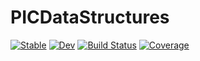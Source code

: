 # PICDataStructures

[![Stable](https://img.shields.io/badge/docs-stable-blue.svg)](https://SebastianM-C.github.io/PICDataStructures.jl/stable)
[![Dev](https://img.shields.io/badge/docs-dev-blue.svg)](https://SebastianM-C.github.io/PICDataStructures.jl/dev)
[![Build Status](https://github.com/SebastianM-C/PICDataStructures.jl/workflows/CI/badge.svg)](https://github.com/SebastianM-C/PICDataStructures.jl/actions)
[![Coverage](https://codecov.io/gh/SebastianM-C/PICDataStructures.jl/branch/master/graph/badge.svg)](https://codecov.io/gh/SebastianM-C/PICDataStructures.jl)
